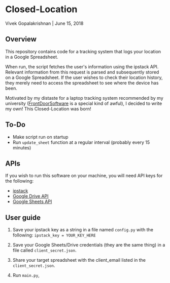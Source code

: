 # Closed-Location
Vivek Gopalakrishnan | June 15, 2018

## Overview
This repository contains code for a tracking system that logs your location in a Google Spreadsheet. 

When run, the script fetches the user's information using the ipstack API. 
Relevant information from this request is parsed and subsequently stored on a Google Spreadsheet.
If the user wishes to check their location history, they merely need to access the spreadsheet to see where the device has been.

Motivated by my distaste for a laptop tracking system recommended by my university
([FrontDoorSoftware](https://frontdoorsoftware.com/) is a special kind of awful), I decided to write my own!
This Closed-Location was born!

## To-Do
- Make script run on startup
- Run `update_sheet` function at a regular interval (probably every 15 minutes)

## APIs
If you wish to run this software on your machine, you will need API keys for the following:
- [ipstack](https://ipstack.com/)
- [Google Drive API](https://console.cloud.google.com/)
- [Google Sheets API](https://console.cloud.google.com/)

## User guide
1. Save your ipstack key as a string in a file named `config.py` with the following:
`ipstack_key = YOUR_KEY_HERE`

2. Save your Google Sheets/Drive credentials (they are the same thing) in a file called `client_secret.json`.

3. Share your target spreadsheet with the client_email listed in the `client_secret.json`.

4. Run `main.py`,

